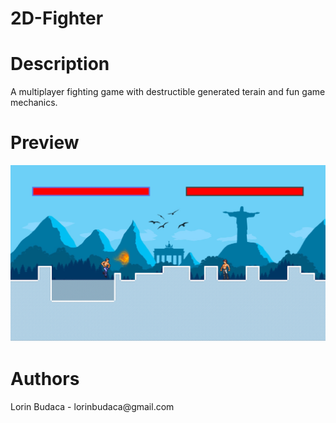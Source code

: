 # 2D-Fighter

<h1> Description </h1>
  <p> A multiplayer fighting game with destructible generated terain and fun game mechanics.</p>

<h1> Preview </h1>
<img src="1.png" alt="Screenshot">

<h1> Authors </h1>
<p>Lorin Budaca - lorinbudaca@gmail.com</p>

